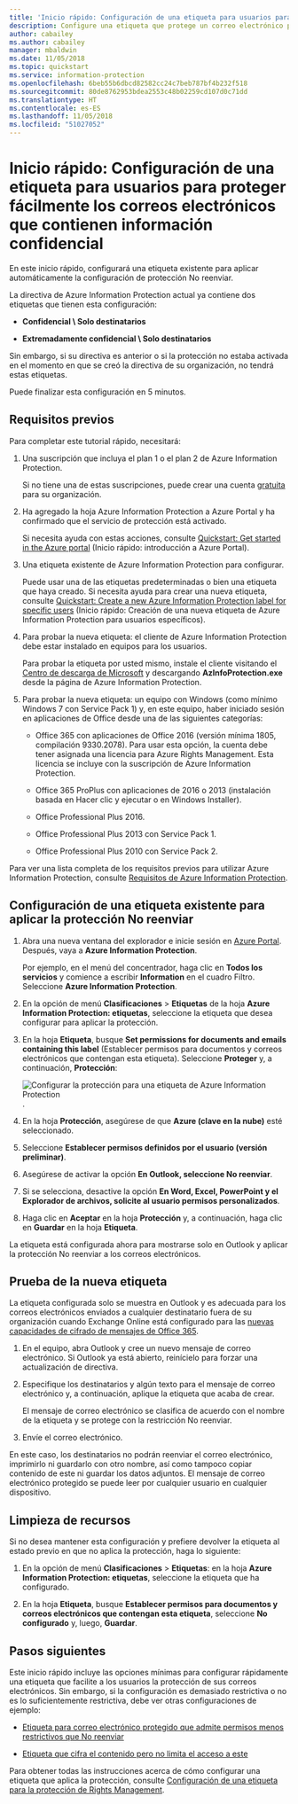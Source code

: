 ```yaml
---
title: 'Inicio rápido: Configuración de una etiqueta para usuarios para proteger fácilmente los correos electrónicos que contienen información confidencial'
description: Configure una etiqueta que protege un correo electrónico para un usuario aplicando automáticamente la protección No reenviar.
author: cabailey
ms.author: cabailey
manager: mbaldwin
ms.date: 11/05/2018
ms.topic: quickstart
ms.service: information-protection
ms.openlocfilehash: 6beb55b6dbcd82582cc24c7beb787bf4b232f518
ms.sourcegitcommit: 80de8762953bdea2553c48b02259cd107d0c71dd
ms.translationtype: HT
ms.contentlocale: es-ES
ms.lasthandoff: 11/05/2018
ms.locfileid: "51027052"
---
```

# <a name="quickstart-configure-a-label-for-users-to-easily-protect-emails-that-contain-sensitive-information"></a>Inicio rápido: Configuración de una etiqueta para usuarios para proteger fácilmente los correos electrónicos que contienen información confidencial

En este inicio rápido, configurará una etiqueta existente para aplicar automáticamente la configuración de protección No reenviar.

La directiva de Azure Information Protection actual ya contiene dos etiquetas que tienen esta configuración:

- **Confidencial \ Solo destinatarios**

- **Extremadamente confidencial \ Solo destinatarios**

Sin embargo, si su directiva es anterior o si la protección no estaba activada en el momento en que se creó la directiva de su organización, no tendrá estas etiquetas. 

Puede finalizar esta configuración en 5 minutos.

## <a name="prerequisites"></a>Requisitos previos

Para completar este tutorial rápido, necesitará:

1. Una suscripción que incluya el plan 1 o el plan 2 de Azure Information Protection.
    
    Si no tiene una de estas suscripciones, puede crear una cuenta [gratuita](https://portal.office.com/Signup/Signup.aspx?OfferId=87dd2714-d452-48a0-a809-d2f58c4f68b7) para su organización.

2. Ha agregado la hoja Azure Information Protection a Azure Portal y ha confirmado que el servicio de protección está activado.

    Si necesita ayuda con estas acciones, consulte [Quickstart: Get started in the Azure portal](quickstart-viewpolicy.md) (Inicio rápido: introducción a Azure Portal).

3. Una etiqueta existente de Azure Information Protection para configurar. 
    
    Puede usar una de las etiquetas predeterminadas o bien una etiqueta que haya creado. Si necesita ayuda para crear una nueva etiqueta, consulte [Quickstart: Create a new Azure Information Protection label for specific users](quickstart-label-specificusers.md) (Inicio rápido: Creación de una nueva etiqueta de Azure Information Protection para usuarios específicos).

4. Para probar la nueva etiqueta: el cliente de Azure Information Protection debe estar instalado en equipos para los usuarios. 
    
    Para probar la etiqueta por usted mismo, instale el cliente visitando el [Centro de descarga de Microsoft](https://www.microsoft.com/en-us/download/details.aspx?id=53018) y descargando **AzInfoProtection.exe** desde la página de Azure Information Protection.

5. Para probar la nueva etiqueta: un equipo con Windows (como mínimo Windows 7 con Service Pack 1) y, en este equipo, haber iniciado sesión en aplicaciones de Office desde una de las siguientes categorías:
    
    - Office 365 con aplicaciones de Office 2016 (versión mínima 1805, compilación 9330.2078). Para usar esta opción, la cuenta debe tener asignada una licencia para Azure Rights Management. Esta licencia se incluye con la suscripción de Azure Information Protection.
    
    - Office 365 ProPlus con aplicaciones de 2016 o 2013 (instalación basada en Hacer clic y ejecutar o en Windows Installer).
    
    - Office Professional Plus 2016.
    
    - Office Professional Plus 2013 con Service Pack 1.
    
    - Office Professional Plus 2010 con Service Pack 2.

Para ver una lista completa de los requisitos previos para utilizar Azure Information Protection, consulte [Requisitos de Azure Information Protection](requirements.md).

## <a name="configure-an-existing-label-to-apply-the-do-not-forward-protection"></a>Configuración de una etiqueta existente para aplicar la protección No reenviar

1. Abra una nueva ventana del explorador e inicie sesión en [Azure Portal](https://portal.azure.com). Después, vaya a **Azure Information Protection**. 
    
    Por ejemplo, en el menú del concentrador, haga clic en **Todos los servicios** y comience a escribir **Information** en el cuadro Filtro. Seleccione **Azure Information Protection**.

2. En la opción de menú **Clasificaciones** > **Etiquetas** de la hoja **Azure Information Protection: etiquetas**, seleccione la etiqueta que desea configurar para aplicar la protección. 

3. En la hoja **Etiqueta**, busque **Set permissions for documents and emails containing this label** (Establecer permisos para documentos y correos electrónicos que contengan esta etiqueta). Seleccione **Proteger** y, a continuación, **Protección**:
    
    ![Configurar la protección para una etiqueta de Azure Information Protection](./media/info-protect-protection-bar-configured.png).

4. En la hoja **Protección**, asegúrese de que **Azure (clave en la nube)** esté seleccionado.
    
5. Seleccione **Establecer permisos definidos por el usuario (versión preliminar)**.

6. Asegúrese de activar la opción **En Outlook, seleccione No reenviar**.

7. Si se selecciona, desactive la opción **En Word, Excel, PowerPoint y el Explorador de archivos, solicite al usuario permisos personalizados**.

8. Haga clic en **Aceptar** en la hoja **Protección** y, a continuación, haga clic en **Guardar** en la hoja **Etiqueta**.

La etiqueta está configurada ahora para mostrarse solo en Outlook y aplicar la protección No reenviar a los correos electrónicos.

## <a name="test-your-new-label"></a>Prueba de la nueva etiqueta

La etiqueta configurada solo se muestra en Outlook y es adecuada para los correos electrónicos enviados a cualquier destinatario fuera de su organización cuando Exchange Online está configurado para las [nuevas capacidades de cifrado de mensajes de Office 365](https://support.office.com/article/7ff0c040-b25c-4378-9904-b1b50210d00e).

1. En el equipo, abra Outlook y cree un nuevo mensaje de correo electrónico. Si Outlook ya está abierto, reinícielo para forzar una actualización de directiva.

2. Especifique los destinatarios y algún texto para el mensaje de correo electrónico y, a continuación, aplique la etiqueta que acaba de crear. 
    
    El mensaje de correo electrónico se clasifica de acuerdo con el nombre de la etiqueta y se protege con la restricción No reenviar.

3. Envíe el correo electrónico. 

En este caso, los destinatarios no podrán reenviar el correo electrónico, imprimirlo ni guardarlo con otro nombre, así como tampoco copiar contenido de este ni guardar los datos adjuntos. El mensaje de correo electrónico protegido se puede leer por cualquier usuario en cualquier dispositivo.

## <a name="clean-up-resources"></a>Limpieza de recursos

Si no desea mantener esta configuración y prefiere devolver la etiqueta al estado previo en que no aplica la protección, haga lo siguiente:

1. En la opción de menú **Clasificaciones** > **Etiquetas**: en la hoja **Azure Information Protection: etiquetas**, seleccione la etiqueta que ha configurado. 

3. En la hoja **Etiqueta**, busque **Establecer permisos para documentos y correos electrónicos que contengan esta etiqueta**, seleccione **No configurado** y, luego, **Guardar**.

## <a name="next-steps"></a>Pasos siguientes

Este inicio rápido incluye las opciones mínimas para configurar rápidamente una etiqueta que facilite a los usuarios la protección de sus correos electrónicos. Sin embargo, si la configuración es demasiado restrictiva o no es lo suficientemente restrictiva, debe ver otras configuraciones de ejemplo:

- [Etiqueta para correo electrónico protegido que admite permisos menos restrictivos que No reenviar](configure-policy-protection.md#example-4-label-for-protected-email-that-supports-less-restrictive-permissions-than-do-not-forward)

- [Etiqueta que cifra el contenido pero no limita el acceso a este](configure-policy-protection.md#example-5-label-that-encrypts-content-but-doesnt-restrict-who-can-access-it)

Para obtener todas las instrucciones acerca de cómo configurar una etiqueta que aplica la protección, consulte [Configuración de una etiqueta para la protección de Rights Management](configure-policy-protection.md). 
